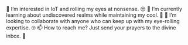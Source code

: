 👀 I’m interested in IoT and rolling my eyes at nonsense. 😒
🌱 I’m currently learning about undiscovered realms while maintaining my cool. 😤
💞️ I’m looking to collaborate with anyone who can keep up with my eye-rolling expertise. 🙄
📫 How to reach me? Just send your prayers to the divine inbox. 🙏
<!---
vosvoc2/vosvoc2 is a ✨ special ✨ repository because its `README.md` (this file) appears on your GitHub profile.
You can click the Preview link to take a look at your changes.
--->
